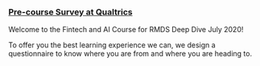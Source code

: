 ### [Pre-course Survey at Qualtrics](https://duke.qualtrics.com/jfe/form/SV_b1nfUqy1MKByrDn)

Welcome to the Fintech and AI Course for RMDS Deep Dive July 2020!

To offer you the best learning experience we can, we design a questionnaire to know where you are from and where you are heading to. 
